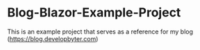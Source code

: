 # Blog-Blazor-Example-Project
This is an example project that serves as a reference for my blog (https://blog.developbyter.com)
